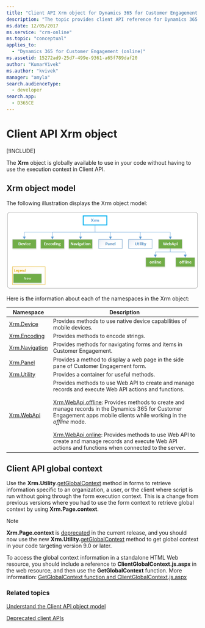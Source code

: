 ```yaml
---
title: "Client API Xrm object for Dynamics 365 for Customer Engagement | MicrosoftDocs"
description: "The topic provides client API reference for Dynamics 365 for Customer Engagement apps."
ms.date: 12/05/2017
ms.service: "crm-online"
ms.topic: "conceptual"
applies_to: 
  - "Dynamics 365 for Customer Engagement (online)"
ms.assetid: 15272ad9-25d7-499e-9361-a65f789daf20
author: "KumarVivek"
ms.author: "kvivek"
manager: "amyla"
search.audienceType: 
  - developer
search.app: 
  - D365CE
---
```


# Client API Xrm object

[!INCLUDE[](../../includes/cc_applies_to_update_9_0_0.md)]

The **Xrm** object is globally available to use in your code without having to use the execution context in Client API.

## Xrm object model 

The following illustration displays the Xrm object model:

![Xrm Object Model](../media/ClientAPI-XrmModel.png)

Here is the information about each of the namespaces in the Xrm object:

|Namespace  |Description  |
---------|---------------
|[Xrm.Device](reference/xrm-device.md)|Provides methods to use native device capabilities of mobile devices.|
|[Xrm.Encoding](reference/xrm-encoding.md)|Provides methods to encode strings.|
|[Xrm.Navigation](reference/xrm-navigation.md)|Provides methods for navigating forms and items in Customer Engagement.|
|[Xrm.Panel](reference/xrm-panel.md)|Provides a method to display a web page in the side pane of Customer Engagement form.|
|[Xrm.Utility](reference/xrm-utility.md)|Provides a container for useful methods.|
|[Xrm.WebApi](reference/xrm-webapi.md)|Provides methods to use Web API to create and manage records and execute Web API actions and functions.<br/><br/>[Xrm.WebApi.offline](reference/xrm-webapi/offline.md): Provides methods to create and manage records in the Dynamics 365 for Customer Engagement apps mobile clients while working in the *offline* mode.<br/><br/>[Xrm.WebApi.online](reference/xrm-webapi/online.md): Provides methods to use Web API to create and manage records and execute Web API actions and functions when connected to the server.|

## Client API global context

Use the **Xrm.Utility**.[getGlobalContext](reference/xrm-utility/getGlobalContext.md) method in forms to retrieve information specific to an organization, a user, or the client where script is run without going through the form execution context. This is a change from previous versions where you had to use the form context to retrieve global context by using **Xrm.Page.context**.

> [!NOTE]
> **Xrm.Page.context** is [deprecated](/dynamics365/get-started/whats-new/customer-engagement/important-changes-coming#some-client-apis-are-deprecated) in the current release, and you should now use the new **Xrm.Utility.**[getGlobalContext](reference/xrm-utility/getGlobalContext.md) method to get global context in your code targeting version 9.0 or later. 

To access the global context information in a standalone HTML Web resource, you should include a reference to **ClientGlobalContext.js.aspx** in the web resource, and then use the **GetGlobalContext** function. More information: [GetGlobalContext function and ClientGlobalContext.js.aspx](reference/GetGlobalContext-ClientGlobalContext.js.aspx.md)

### Related topics

[Understand the Client API object model](understand-clientapi-object-model.md)

[Deprecated client APIs](/dynamics365/get-started/whats-new/customer-engagement/important-changes-coming#some-client-apis-are-deprecated)
